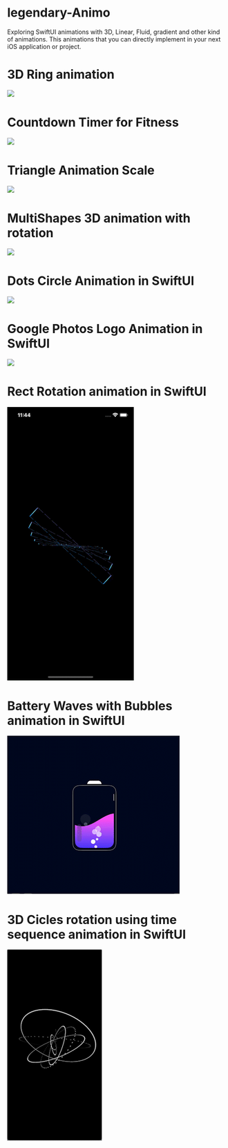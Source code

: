 # legendary-Animo
Exploring SwiftUI animations with 3D, Linear, Fluid, gradient and other kind of animations. This animations that you can directly implement in your next iOS application or project.

# 3D Ring animation 

![](https://github.com/iAmVishal16/legendary-Animo/blob/main/Simulator_Screen_Recording_-_iPhone_14_Pro_-_2023-04-04_at_11_31_56_AdobeExpress.gif)

# Countdown Timer for Fitness

![](https://github.com/iAmVishal16/legendary-Animo/blob/main/Simulator_Screen_Recording_-_iPhone_14_Pro_-_2023-04-04_at_11_46_29_AdobeExpress.gif)

# Triangle Animation Scale
![](https://github.com/iAmVishal16/legendary-Animo/blob/main/Screen_Recording_2023-04-08_at_3_59_03_PM_AdobeExpress.gif)

# MultiShapes 3D animation with rotation
![](https://github.com/iAmVishal16/legendary-Animo/blob/main/Simulator_Screen_Recording_-_iPhone_14_-_2023-04-11_at_15_04_16_AdobeExpress.gif)

# Dots Circle Animation in SwiftUI
![](https://github.com/iAmVishal16/legendary-Animo/blob/main/Simulator_Screen_Recording_-_iPhone_14_-_2023-04-15_at_08_45_40_AdobeExpress.gif)

# Google Photos Logo Animation in SwiftUI
![](https://github.com/iAmVishal16/legendary-Animo/blob/main/Screen_Recording_2023-04-22_at_9_03_32_PM_AdobeExpress.gif)

# Rect Rotation animation in SwiftUI
![](Simulator_Screen_Recording_-_iPhone_14_-_2023-05-14_at_23_44_52_AdobeExpress.gif)

# Battery Waves with Bubbles animation in SwiftUI
![](Screen_Recording_2023-06-12_at_11_32_21_PM_AdobeExpress.gif)

# 3D Cicles rotation using time sequence animation in SwiftUI
![](Screen_Recording_2023-06-20_at_11_34_19_PM_AdobeExpress.gif)
